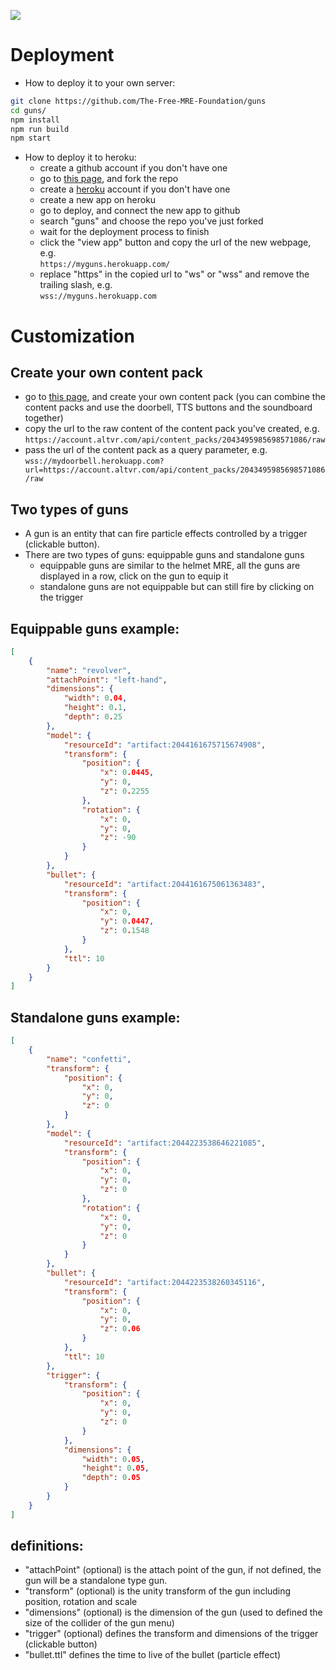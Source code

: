 ![](https://avatars.githubusercontent.com/u/108149048?s=400&u=fabc0cb4719e28dfba35e7fb0e4ffa0c47011917&v=4)
# Deployment
- How to deploy it to your own server:
```bash
git clone https://github.com/The-Free-MRE-Foundation/guns
cd guns/
npm install
npm run build
npm start
```
- How to deploy it to heroku:
	- create a github account if you don't have one
	- go to [this page](https://github.com/The-Free-MRE-Foundation/sounds), and fork the repo
	- create a [heroku](https://heroku.com) account if you don't have one
	- create a new app on heroku
	- go to deploy, and connect the new app to github
	- search "guns" and choose the repo you've just forked
	- wait for the deployment process to finish
	- click the "view app" button and copy the url of the new webpage, e.g.  
	`https://myguns.herokuapp.com/`
	- replace "https" in the copied url to "ws" or "wss" and remove the trailing slash, e.g.  
	`wss://myguns.herokuapp.com`
# Customization
## Create your own content pack
- go to [this page](https://account.altvr.com/content_packs/new), and create your own content pack (you can combine the content packs and use the doorbell, TTS buttons and the soundboard together)
- copy the url to the raw content of the content pack you've created, e.g.  
`https://account.altvr.com/api/content_packs/2043495985698571086/raw`
- pass the url of the content pack as a query parameter, e.g.  
`wss://mydoorbell.herokuapp.com?url=https://account.altvr.com/api/content_packs/2043495985698571086/raw`
## Two types of guns
- A gun is an entity that can fire particle effects controlled by a trigger (clickable button).
- There are two types of guns: equippable guns and standalone guns
	- equippable guns are similar to the helmet MRE, all the guns are displayed in a row, click on the gun to equip it
	- standalone guns are not equippable but can still fire by clicking on the trigger
## Equippable guns example:
```json
[
	{
		"name": "revolver",
		"attachPoint": "left-hand",
		"dimensions": {
			"width": 0.04,
			"height": 0.1,
			"depth": 0.25
		},
		"model": {
			"resourceId": "artifact:2044161675715674908",
			"transform": {
				"position": {
					"x": 0.0445,
					"y": 0,
					"z": 0.2255
				},
				"rotation": {
					"x": 0,
					"y": 0,
					"z": -90
				}
			}
		},
		"bullet": {
			"resourceId": "artifact:2044161675061363483",
			"transform": {
				"position": {
					"x": 0,
					"y": 0.0447,
					"z": 0.1548
				}
			},
			"ttl": 10
		}
	}
]
```
## Standalone guns example:
```json
[
	{
		"name": "confetti",
		"transform": {
			"position": {
				"x": 0,
				"y": 0,
				"z": 0
			}
		},
		"model": {
			"resourceId": "artifact:2044223538646221085",
			"transform": {
				"position": {
					"x": 0,
					"y": 0,
					"z": 0
				},
				"rotation": {
					"x": 0,
					"y": 0,
					"z": 0
				}
			}
		},
		"bullet": {
			"resourceId": "artifact:2044223538260345116",
			"transform": {
				"position": {
					"x": 0,
					"y": 0,
					"z": 0.06
				}
			},
			"ttl": 10
		},
		"trigger": {
			"transform": {
				"position": {
					"x": 0,
					"y": 0,
					"z": 0
				}
			},
			"dimensions": {
				"width": 0.05,
				"height": 0.05,
				"depth": 0.05
			}
		}
	}
]
```
## definitions:
- "attachPoint" (optional) is the attach point of the gun, if not defined, the gun will be a standalone type gun.
- "transform" (optional) is the unity transform of the gun including position, rotation and scale
- "dimensions" (optional) is the dimension of the gun (used to defined the size of the collider of the gun menu)
- "trigger" (optional) defines the transform and dimensions of the trigger (clickable button)
- "bullet.ttl" defines the time to live of the bullet (particle effect)
